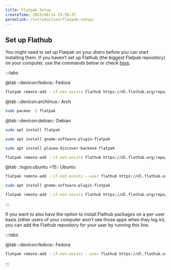 ```yaml
---
title: Flatpak Setup
createTime: 2025/06/14 15:58:37
permalink: /introduction/flatpak-setup/
---
```


## **Set up Flathub**

You might need to set up Flatpak on your distro before you can start installing them. If you haven’t set up Flathub (the biggest Flatpak repository) on your computer, use the commands below or check [here](https://flathub.org/setup).

:::tabs

@tab ::devicon:fedora:: Fedora

```bash
flatpak remote-add --if-not-exists flathub https://dl.flathub.org/repo/flathub.flatpakrepo
```

@tab ::devicon:archlinux:: Arch

```bash
sudo pacman -S flatpak
```

@tab ::devicon:debian:: Debian

```bash
sudo apt install flatpak

sudo apt install gnome-software-plugin-flatpak

sudo apt install plasma-discover-backend-flatpak

flatpak remote-add --if-not-exists flathub https://dl.flathub.org/repo/flathub.flatpakrepo
```

@tab ::logos:ubuntu =15:: Ubuntu

```bash
flatpak remote-add --if-not-exists --user flathub https://dl.flathub.org/repo/flathub.flatpakrepo

sudo apt install gnome-software-plugin-flatpak

flatpak remote-add --if-not-exists flathub https://dl.flathub.org/repo/flathub.flatpakrepo
```

:::

If you want to also have the option to install Flathub packages on a per-user basis (other users of your computer won’t see those apps when they log in), you can add the Flathub repository for your user by running this line.

:::tabs

@tab ::devicon:fedora:: Fedora

```bash
flatpak remote-add --if-not-exists --user flathub https://dl.flathub.org/repo/flathub.flatpakrepo
```

:::
